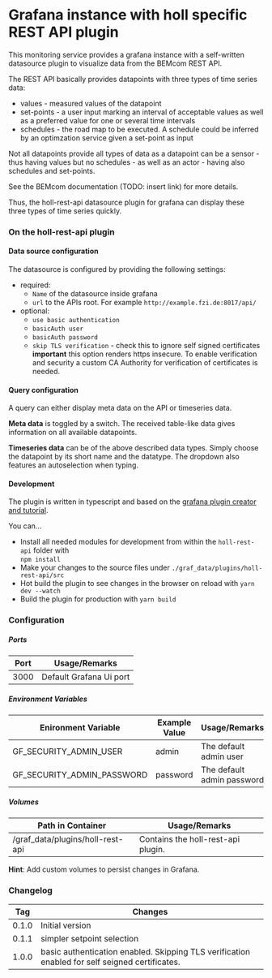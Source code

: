 # Grafana instance with holl specific REST API plugin

This monitoring service provides a grafana instance with a self-written datasource plugin to visualize data from the BEMcom REST API.

The REST API basically provides datapoints with three types of time series data:

- values - measured values of the datapoint
- set-points - a user input marking an interval of acceptable values as well as a preferred value for one or several time intervals
- schedules - the road map to be executed. A schedule could be inferred by an optimzation service given a set-point as input

Not all datapoints provide all types of data as a datapoint can be a sensor - thus having values but no schedules - as well as an actor - having also schedules and set-points.

See the BEMcom documentation (TODO: insert link) for more details.

Thus, the holl-rest-api datasource plugin for grafana can display these three types of time series quickly.

### On the holl-rest-api plugin

#### Data source configuration

The datasource is configured by providing the following settings:

- required:
  - `Name` of the datasource inside grafana
  - `url` to the APIs root. For example `http://example.fzi.de:8017/api/`
- optional:
  - `use basic authentication`
  - `basicAuth user`
  - `basicAuth password`
  - `skip TLS verification` - check this to ignore self signed certificates <br>
    **important** this option renders https insecure. To enable verification and security a custom CA Authority for verification of certificates is needed.

#### Query configuration

A query can either display meta data on the API or timeseries data.

**Meta data** is toggled by a switch. The received table-like data gives information on all available datapoints.

**Timeseries data** can be of the above described data types. Simply choose the datapoint by its short name and the datatype.
The dropdown also features an autoselection when typing.

#### Development

The plugin is written in typescript and based on the [grafana plugin creator and tutorial](https://grafana.com/tutorials/build-a-data-source-plugin/).

You can...

- Install all needed modules for development from within the `holl-rest-api` folder with <br>
  `npm install`
- Make your changes to the source files under `./graf_data/plugins/holl-rest-api/src`
- Hot build the plugin to see changes in the browser on reload with `yarn dev --watch`
- Build the plugin for production with `yarn build`

### Configuration

##### Ports

| Port | Usage/Remarks           |
| ---- | ----------------------- |
| 3000 | Default Grafana Ui port |

##### Environment Variables

| Enironment Variable        | Example Value | Usage/Remarks              |
| -------------------------- | ------------- | -------------------------- |
| GF_SECURITY_ADMIN_USER     | admin         | The default admin user     |
| GF_SECURITY_ADMIN_PASSWORD | password      | The default admin password |

##### Volumes

| Path in Container                | Usage/Remarks                      |
| -------------------------------- | ---------------------------------- |
| /graf_data/plugins/holl-rest-api | Contains the holl-rest-api plugin. |

**Hint**: Add custom volumes to persist changes in Grafana.

### Changelog

| Tag   | Changes                                                                                        |
| ----- | ---------------------------------------------------------------------------------------------- |
| 0.1.0 | Initial version                                                                                |
| 0.1.1 | simpler setpoint selection                                                                     |
| 1.0.0 | basic authentication enabled. Skipping TLS verification enabled for self seigned certificates. |
